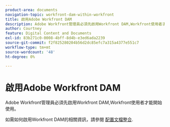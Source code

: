 ```yaml
---
product-area: documents
navigation-topic: workfront-dam-within-workfront
title: 啟用Adobe Workfront DAM
description: Adobe Workfront管理員必須先啟用Workfront DAM,Workfront使用者才能開始使用。
author: Courtney
feature: Digital Content and Documents
exl-id: 83b271c0-0008-4bff-8d4b-e3ed6ada2239
source-git-commit: f2f825280204b56d2dc85efc7a315a4377e551c7
workflow-type: tm+mt
source-wordcount: '48'
ht-degree: 0%

---
```


# 啟用Adobe Workfront DAM

Adobe Workfront管理員必須先啟用Workfront DAM,Workfront使用者才能開始使用。

如需如何啟用Workfront DAM的相關資訊，請參閱 [配置文檔整合](../../administration-and-setup/configure-integrations/configure-document-integrations.md).
